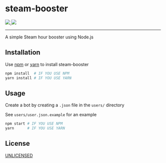 # steam-booster

<a href="https://yunseok.dev" target="_blank">
  <img src="https://img.shields.io/github/package-json/v/yunseok/steam-booster.svg">
</a>
<a href="https://yunseok.dev" target="_blank">
  <img src="https://img.shields.io/github/license/yunseok/steam-booster.svg">
</a>
<hr>

A simple Steam hour booster using Node.js

## Installation

Use [npm](https://www.npmjs.com/) or [yarn](https://yarnpkg.com/en/) to install steam-booster

```bash
npm install  # IF YOU USE NPM
yarn install # IF YOU USE YARN
```

## Usage

Create a bot by creating a `.json` file in the `users/` directory

See `users/user.json.example` for an example

```bash
npm start # IF YOU USE NPM
yarn      # IF YOU USE YARN
```

## License
[UNLICENSED](https://https://unlicense.org/)